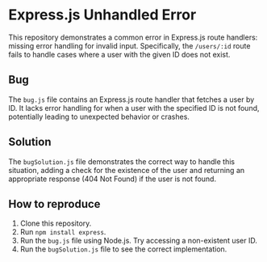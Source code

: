 # Express.js Unhandled Error
This repository demonstrates a common error in Express.js route handlers: missing error handling for invalid input.  Specifically, the `/users/:id` route fails to handle cases where a user with the given ID does not exist.

## Bug
The `bug.js` file contains an Express.js route handler that fetches a user by ID.  It lacks error handling for when a user with the specified ID is not found, potentially leading to unexpected behavior or crashes.

## Solution
The `bugSolution.js` file demonstrates the correct way to handle this situation, adding a check for the existence of the user and returning an appropriate response (404 Not Found) if the user is not found.

## How to reproduce
1. Clone this repository.
2. Run `npm install express`.
3. Run the `bug.js` file using Node.js.  Try accessing a non-existent user ID. 
4. Run the `bugSolution.js` file to see the correct implementation.
